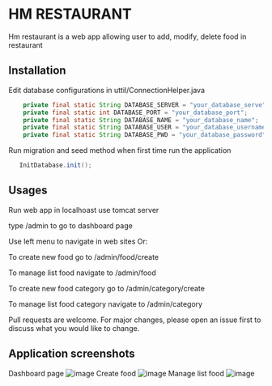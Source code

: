 # HM RESTAURANT

Hm restaurant is a web app allowing user to add, modify, delete food in restaurant


## Installation

Edit database configurations in uttil/ConnectionHelper.java

```java
    private final static String DATABASE_SERVER = "your_database_serve";
    private final static int DATABASE_PORT = "your_database_port";
    private final static String DATABASE_NAME = "your_database_name";
    private final static String DATABASE_USER = "your_database_username";
    private final static String DATABASE_PWD = "your_database_password";
```

Run migration and seed method when first time run the application

```java
   InitDatabase.init();
```

## Usages
Run web app in localhoast use tomcat server

type /admin to go to dashboard page

Use left menu to navigate in web sites Or:

To create new food go to /admin/food/create

To manage list food navigate to /admin/food

To create new food category go to /admin/category/create

To manage list food category navigate to /admin/category

Pull requests are welcome. For major changes, please open an issue first to discuss what you would like to change.

## Application screenshots
Dashboard page
![image](https://user-images.githubusercontent.com/63459413/119268721-6e452c80-bc1e-11eb-9d9d-aeed7a99a5a9.png)
Create food
![image](https://user-images.githubusercontent.com/63459413/119268759-92087280-bc1e-11eb-985f-f5a71cb147f2.png)
Manage list food
![image](https://user-images.githubusercontent.com/63459413/119268778-a9dff680-bc1e-11eb-82a0-daf9572e21e8.png)




